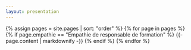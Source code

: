 ```yaml
---
layout: presentation
---
```


{% assign pages = site.pages | sort: "order" %}
{% for page in pages %}
 {% if page.empathie == "Empathie de responsable de formation" %}
    {{- page.content | markdownify -}}
  {% endif %}
{% endfor %}